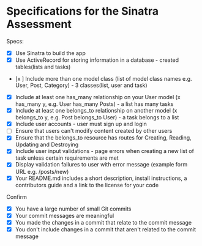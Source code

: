 # Specifications for the Sinatra Assessment

Specs:
- [x] Use Sinatra to build the app
- [x] Use ActiveRecord for storing information in a database - created tables(lists and tasks)
- [x ] Include more than one model class (list of model class names e.g. User, Post, Category) - 3 classes(list, user and task)
- [x] Include at least one has_many relationship on your User model (x has_many y, e.g. User has_many Posts) - a list has many tasks
- [x] Include at least one belongs_to relationship on another model (x belongs_to y, e.g. Post belongs_to User) - a task belongs to a list
- [x] Include user accounts - user must sign up and login
- [ ] Ensure that users can't modify content created by other users
- [x] Ensure that the belongs_to resource has routes for Creating, Reading, Updating and Destroying
- [x] Include user input validations - page errors when creating a new list of task unless certain requirements are met
- [x] Display validation failures to user with error message (example form URL e.g. /posts/new)
- [x] Your README.md includes a short description, install instructions, a contributors guide and a link to the license for your code

Confirm
- [x] You have a large number of small Git commits
- [x] Your commit messages are meaningful
- [x] You made the changes in a commit that relate to the commit message
- [x] You don't include changes in a commit that aren't related to the commit message
